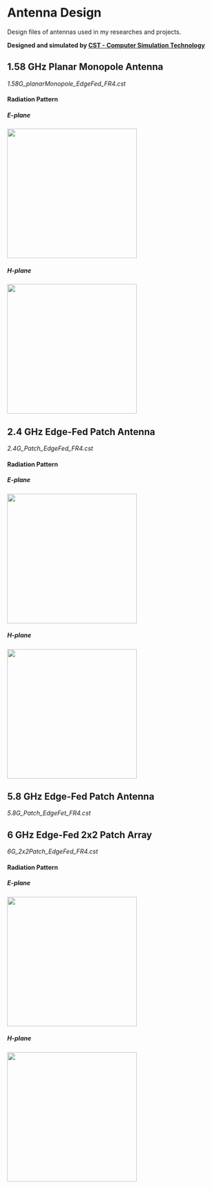 # Antenna Design
Design files of antennas used in my researches and projects.

**Designed and simulated by <a href="https://www.cst.com/" target="_blank">CST - Computer Simulation Technology</a>**

## 1.58 GHz Planar Monopole Antenna
*1.58G_planarMonopole_EdgeFed_FR4.cst*

#### Radiation Pattern

##### E-plane
<img src="https://rookiepeng.github.io/Antenna-Design/img/farfield/patternE_1.58G_planarMonopole_EdgeFed_FR4.svg" width="300">

##### H-plane
<img src="https://rookiepeng.github.io/Antenna-Design/img/farfield/patternH_1.58G_planarMonopole_EdgeFed_FR4.svg" width="300">

## 2.4 GHz Edge-Fed Patch Antenna
*2.4G_Patch_EdgeFed_FR4.cst*

#### Radiation Pattern

##### E-plane
<img src="https://rookiepeng.github.io/Antenna-Design/img/farfield/patternE_2.4G_Patch_EdgeFed_FR4.svg" width="300">

##### H-plane
<img src="https://rookiepeng.github.io/Antenna-Design/img/farfield/patternH_2.4G_Patch_EdgeFed_FR4.svg" width="300">

## 5.8 GHz Edge-Fed Patch Antenna
*5.8G_Patch_EdgeFet_FR4.cst*

## 6 GHz Edge-Fed 2x2 Patch Array
*6G_2x2Patch_EdgeFed_FR4.cst*

#### Radiation Pattern

##### E-plane
<img src="https://rookiepeng.github.io/Antenna-Design/img/farfield/patternE_6G_2x2Patch_EdgeFed_FR4.svg" width="300">

##### H-plane
<img src="https://rookiepeng.github.io/Antenna-Design/img/farfield/patternH_6G_2x2Patch_EdgeFed_FR4.svg" width="300">
